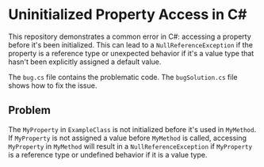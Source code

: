 # Uninitialized Property Access in C#

This repository demonstrates a common error in C#: accessing a property before it's been initialized.  This can lead to a `NullReferenceException` if the property is a reference type or unexpected behavior if it's a value type that hasn't been explicitly assigned a default value.

The `bug.cs` file contains the problematic code.  The `bugSolution.cs` file shows how to fix the issue.

## Problem
The `MyProperty` in `ExampleClass` is not initialized before it's used in `MyMethod`.  If `MyProperty` is not assigned a value before `MyMethod` is called, accessing `MyProperty` in `MyMethod` will result in a `NullReferenceException` if `MyProperty` is a reference type or undefined behavior if it is a value type.
